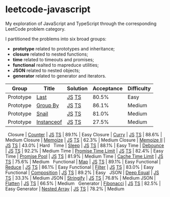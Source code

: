 # leetcode-javascript
My exploration of JavaScript and TypeScript through the corresponding LeetCode problem category.

I partitioned the problems into six broad groups:
- **prototype** related to prototypes and inheritance;
- **closure** related to nested functions;
- **time** related to timeouts and promises;
- **functional** realted to mapreduce utilities;
- **JSON** related to nested objects;
- **generator** related to generator and iterators.

Group | Title | Solution | Acceptance | Difficulty
------|-------|----------|------------|-----------
Prototype | [Last](/prototype/last/README.md) | [JS](/prototype/last/solution.js) [TS](/prototype/last/solution.ts) | 80.5% | Easy
Prototype | [Group By](/prototype/groupby/README.md) | [JS](/prototype/groupby/solution.js) [TS](/prototype/groupby/solution.ts) | 86.1% | Medium
Prototype | [Snail](/prototype/snail/README.md) | [JS](/prototype/snail/solution.js) [TS](/prototype/snail/solution.ts) | 81.0% | Medium
Prototype | [Instanceof](/prototype/instanceof/README.md) | [JS](/prototype/instanceof/solution.js) [TS](/prototype/instanceof/solution.ts) | 27.5% | Medium
&nbsp;
Closure | [Counter](/closure/counter/README.md) | [JS](/closure/counter/solution.js) [TS](/closure/counter/solution.ts) | 89.1% | Easy
Closure | [Curry](/closure/curry/README.md) | [JS](/closure/curry/solution.js) [TS](/closure/curry/solution.ts) | 88.6% | Medium
Closure | [Memoize](/closure/memoize/README.md) | [JS](/closure/memoize/solution.js) [TS](/closure/memoize/solution.ts) | 62.3% | Medium
Closure | [Memoize II](/closure/memoize_ii/README.md) | [JS](/closure/memoize_ii/solution.js) [TS](/closure/memoize_ii/solution.ts) | 43.0% | Hard
&nbsp;
Time | [Sleep](/time/sleep/README.md) | [JS](/time/sleep/solution.js) [TS](/time/sleep/solution.ts) | 88.1% | Easy
Time | [Debounce](/time/debounce/README.md) | [JS](/time/debounce/solution.js) [TS](/time/debounce/solution.ts) | 92.2% | Medium
Time | [Promise Time Limit](/time/timelimit/README.md) | [JS](/time/timelimit/solution.js) [TS](/time/timelimit/solution.ts) | 82.4% | Easy
Time | [Promise Pool](/time/pool/README.md) | [JS](/time/pool/solution.js) [TS](/time/pool/solution.ts) | 81.9% | Medium
Time | [Cache Time Limit](/time/cache/README.md) | [JS](/time/cache/solution.js) [TS](/time/cache/solution.ts) | 75.6% | Medium
&nbsp;
Functional | [Map](/functional/map/README.md) | [JS](/functional/map/solution.js) [TS](/functional/map/solution.ts) | 89.1% | Easy
Functional | [Reduce](/functional/reduce/README.md) | [JS](/functional/reduce/solution.js) [TS](/functional/reduce/solution.ts) | 86.1% | Easy
Functional | [Filter](/functional/filter/README.md) | [JS](/functional/filter/solution.js) [TS](/functional/filter/solution.ts) | 83.0% | Easy
Functional | [Composition](/functional/composition/README.md) | [JS](/functional/composition/solution.js) [TS](/functional/composition/solution.ts) | 89.2% | Easy
&nbsp;
JSON | [Deep Equal](/json/deepequal/README.md) | [JS](/json/deepequal/solution.js) [TS](/json/deepequal/solution.ts) | 33.3% | Medium
JSON | [Stringify](/json/stringify/README.md) | [JS](/json/stringify/solution.js) [TS](/json/stringify/solution.ts) | 76.8% | Medium
JSON | [Flatten](/json/flatten/README.md) | [JS](/json/flatten/solution.js) [TS](/json/flatten/solution.ts) | 66.5% | Medium
&nbsp;
Generator | [Fibonacci](/generator/fibonacci/README.md) | [JS](/generator/fibonacci/solution.js) [TS](/generator/fibonacci/solution.ts) | 82.5% | Easy
Generator | [Nested Array](/generator/nested/README.md) | [JS](/generator/nested/solution.js) [TS](/generator/nested/solution.ts) | 78.2% | Medium
